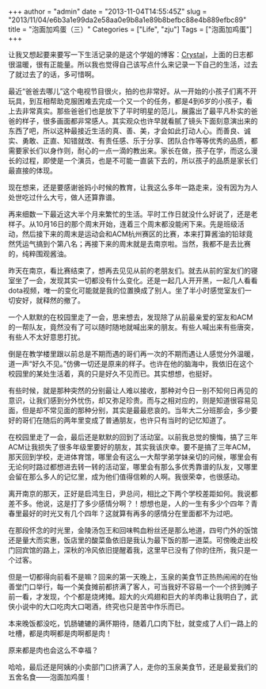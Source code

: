 +++
author = "admin"
date = "2013-11-04T14:55:45Z"
slug = "2013/11/04/e6b3a1e99da2e58aa0e9b8a1e89b8befbc88e4b889efbc89"
title = "泡面加鸡蛋（三）"
Categories = ["Life", "zju"]
Tags = ["泡面加鸡蛋"]
+++

让我又想起要来要写一下生活记录的是这个学姐的博客：[Crystal](http://cuijing.org/)，上面的日志都很温暖，很有正能量。所以我也觉得自己该写点什么来记录一下自己的生活，过去了就过去了的话，多可惜啊。

最近“爸爸去哪儿”这个电视节目很火，拍的也非常好。从一开始的小孩子们离不开玩具，到互相帮助克服困难去完成一个又一个的任务，都是4到6岁的小孩子，看上去非常真实。那些爸爸们也是放下了平时明星的范儿，展露出了最平凡朴实的爸爸的样子，很多画面都非常感人。其实观众也许早就看腻了镜头下面刻意演出来的东西了吧，所以这种最接近生活的真、善、美，才会如此打动人心。而善良、诚实、勇敢、正直、知错就改、有责任感、乐于分享、团队合作等等优秀的品质，都需要家长们以身作则，耐心的一点一滴的教出来。家长在做，孩子在学，而这么漫长的过程，即使是一个演员，也是不可能一直装下去的，所以孩子的品质是家长们最直接的体现。

现在想来，还是要感谢爸妈小时候的教育，让我这么多年一路走来，没有因为为人处世吃过什么大亏，做人还算靠谱。

再来细数一下最近这大半个月来繁忙的生活。平时工作日就没什么好说了，还是老样子。从10月16日的那个周末开始，连着三个周末都没能闲下来。先是班级活动，然后接下来的周末是运动会和ACM杭州赛区的比赛，本来打算酱油的铅球竟然凭运气搞到个第八名；再接下来的周末就是去南京啦。当然，我都不是去比赛的，纯粹围观酱油。

昨天在南京，看比赛结束了，想再去见见从前的老朋友们。就去从前的室友们的寝室坐了一会，发现其实一切都没有什么变化。还是一起几人开开黑，一起几人看看dota视频，唯一的变化可能就是我的位置换成了别人。坐了半小时感觉室友们一切安好，就释然的撤了。

一个人默默的在校园里走了一会，思来想去，发现除了从前最亲爱的室友和ACM的一帮队友，竟然没有了可以随时随地就喊出来的朋友。有些人喊出来有些唐突，有些人不太好意思打扰。

倒是在教学楼里跟以前总是不期而遇的哥们再一次的不期而遇让人感觉分外温暖，道一声“好久不见。”仿佛一切还是原来的样子。也许在他的脑海中，我依旧在这个校园里的某处生活着，真的只是好久不见而已。其实想想，也挺好。

有些时候，就是那种突然的分别最让人难以接收，那种对今日一别不知何日再见的意识，让我们感到分外忧伤，却又弥足珍贵。而与之相对应的，则是知道很容易见面，但是却不常见面的那种分别，其实是最最悲哀的。当年大二分班那会，多少要好的哥们在随后的两年里变成了普通朋友，也许只有当时的记忆知道了。

在校园里走了一会，最后还是默默的回到了活动室。以前我总觉的懊悔，搞了三年ACM让我损失了很多年级里要好的朋友，其实我该庆幸。要不是搞了三年ACM，那天回到学校，走进体育馆，哪里会有这么一大帮学弟学妹亲切的问候，哪里会有无论何时路过都想进去转一转的活动室，哪里会有那么多优秀靠谱的队友，又哪里会留在那么多人的记忆里，成为他们值得信赖的人啊。我很荣幸，也很感动。

离开南京的那天，正好是启鸿生日，尹总问，相比之下两个学校差距如何。我说都差不多。他说，这是打了多少感情分啊？！想想也是，人的一生有多少个四年？青春里最好的时光又有几个四年？这就算有再多的感情分在里面都不为过吧。

在那段怀念的时光里，金陵汤包王和回味鸭血粉丝还是那么地道，四号门外的饭馆还是量大而实惠，饭店里的酸菜鱼依旧是我认为最下饭的那一道菜。可傍晚走出校门回宾馆的路上，深秋的冷风依旧提醒着我，这里早已没有了你的住所，我只是一个过客。

但是一切都得向前看不是嘛？回来的第一天晚上，玉泉的美食节正热热闹闹的在怡善堂门口举行，每一个美食摊前都挤满了客人，可当我好不容易一个一个挤到摊子前一看，才发现，个个都是烧烤摊。超大的火鸡翅和巨大的羊肉串让我明白了，武侠小说中的大口吃肉大口喝酒，终究也只是苦中作乐而已。

本来晚饭都没吃，饥肠辘辘的满怀期待，随着几口肉下肚，就变成了人们一路上的吐槽，都是肉啊都是肉啊都是肉！

原来都是肉也会这么不幸福？

哈哈，最后还是阿姨的小卖部门口挤满了人，走你的玉泉美食节，还是最爱我们的五舍名食——泡面加鸡蛋！
